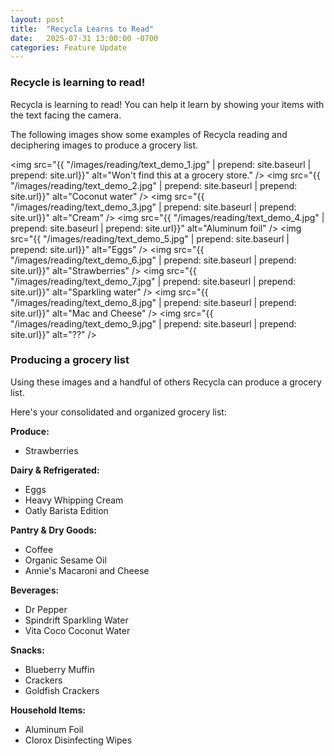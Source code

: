 ```yaml
---
layout: post
title:  "Recycla Learns to Read"
date:   2025-07-31 13:00:00 -0700
categories: Feature Update
---
```


### Recycle is learning to read!
Recycla is learning to read! You can help it learn by showing your items with the text facing the camera. 

The following images show some examples of Recycla reading and deciphering images to produce a grocery list.

<img src="{{ "/images/reading/text_demo_1.jpg" | prepend: site.baseurl | prepend: site.url}}" alt="Won't find this at a grocery store." />
<img src="{{ "/images/reading/text_demo_2.jpg" | prepend: site.baseurl | prepend: site.url}}" alt="Coconut water" />
<img src="{{ "/images/reading/text_demo_3.jpg" | prepend: site.baseurl | prepend: site.url}}" alt="Cream" />
<img src="{{ "/images/reading/text_demo_4.jpg" | prepend: site.baseurl | prepend: site.url}}" alt="Aluminum foil" />
<img src="{{ "/images/reading/text_demo_5.jpg" | prepend: site.baseurl | prepend: site.url}}" alt="Eggs" />
<img src="{{ "/images/reading/text_demo_6.jpg" | prepend: site.baseurl | prepend: site.url}}" alt="Strawberries" />
<img src="{{ "/images/reading/text_demo_7.jpg" | prepend: site.baseurl | prepend: site.url}}" alt="Sparkling water" />
<img src="{{ "/images/reading/text_demo_8.jpg" | prepend: site.baseurl | prepend: site.url}}" alt="Mac and Cheese" />
<img src="{{ "/images/reading/text_demo_9.jpg" | prepend: site.baseurl | prepend: site.url}}" alt="??" />

### Producing a grocery list

Using these images and a handful of others Recycla can produce a grocery list.

Here's your consolidated and organized grocery list:

**Produce:**
*   Strawberries

**Dairy & Refrigerated:**
*   Eggs
*   Heavy Whipping Cream
*   Oatly Barista Edition

**Pantry & Dry Goods:**
*   Coffee
*   Organic Sesame Oil
*   Annie's Macaroni and Cheese

**Beverages:**
*   Dr Pepper
*   Spindrift Sparkling Water
*   Vita Coco Coconut Water

**Snacks:**
*   Blueberry Muffin
*   Crackers
*   Goldfish Crackers

**Household Items:**
*   Aluminum Foil
*   Clorox Disinfecting Wipes